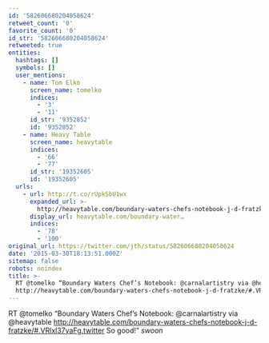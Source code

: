 ```yaml
---
id: '582606680204058624'
retweet_count: '0'
favorite_count: '0'
id_str: '582606680204058624'
retweeted: true
entities:
  hashtags: []
  symbols: []
  user_mentions:
    - name: Tom Elko
      screen_name: tomelko
      indices:
        - '3'
        - '11'
      id_str: '9352852'
      id: '9352852'
    - name: Heavy Table
      screen_name: heavytable
      indices:
        - '66'
        - '77'
      id_str: '19352605'
      id: '19352605'
  urls:
    - url: http://t.co/rUpkSbU1wx
      expanded_url: >-
        http://heavytable.com/boundary-waters-chefs-notebook-j-d-fratzke/#.VRlxl37yaFg.twitter
      display_url: heavytable.com/boundary-water…
      indices:
        - '78'
        - '100'
original_url: https://twitter.com/jth/status/582606680204058624
date: '2015-03-30T18:13:51.000Z'
sitemap: false
robots: noindex
title: >-
  RT @tomelko “Boundary Waters Chef’s Notebook: @carnalartistry via @heavytable
  http://heavytable.com/boundary-waters-chefs-notebook-j-d-fratzke/#.VRlxl37yaFg.twitter…
---
```


RT @tomelko “Boundary Waters Chef’s Notebook: @carnalartistry via @heavytable http://heavytable.com/boundary-waters-chefs-notebook-j-d-fratzke/#.VRlxl37yaFg.twitter So good!” *swoon*